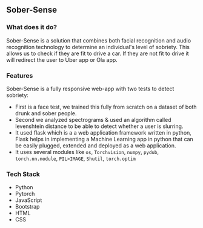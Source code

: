 ## Sober-Sense

### What does it do?
Sober-Sense is a solution that combines both facial recognition and audio recognition technology to determine an individual's level of sobriety. This allows us to check if they are fit to drive a car. If they are not fit to drive it will redirect the user to Uber app or Ola app.

### Features

Sober-Sense is a fully responsive web-app with two tests to detect sobriety:

- First is a face test, we trained this fully from scratch on a dataset of both drunk and sober people.
- Second we analyzed spectrograms & used an algorithm called levenshtein distance to be able to detect whether a user is slurring.
- It used flask which is a a web application framework written in python, Flask helps in implementing a Machine Learning app in python that can be easily plugged, extended and deployed as a web application.
- It uses several modules like `os`, `Torchvision`, `numpy`, `pydub`, `torch.nn.module`, `PIL>IMAGE`, `Shutil`, `torch.optim` 

### Tech Stack 
- Python
- Pytorch
- JavaScript
- Bootstrap
- HTML
- CSS
